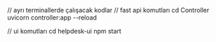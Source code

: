 // ayrı terminallerde çalışacak kodlar
// fast api komutları
cd Controller
uvicorn controller:app --reload

// ui komutları
cd helpdesk-ui
npm start